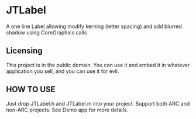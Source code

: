 JTLabel
=======

A one line Label allowing modify kerning (letter spacing) and add blurred shadow using CoreGraphics calls

## Licensing

This project is in the public domain. You can use it and embed it in whatever application you sell, and you can use it for evil.

## HOW TO USE

Just drop JTLabel.h and JTLabel.m into your project. Support both ARC and non-ARC projects. See Demo app for more details.